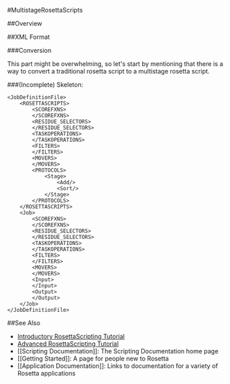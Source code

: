 #MultistageRosettaScripts

##Overview


##XML Format

###Conversion

This part might be overwhelming, so let's start by mentioning that there is a way to convert a traditional rosetta script to a multistage rosetta script.

###(Incomplete) Skeleton:
```
<JobDefinitionFile>
    <ROSETTASCRIPTS>
        <SCOREFXNS>
        </SCOREFXNS>
        <RESIDUE_SELECTORS>
        </RESIDUE_SELECTORS>
        <TASKOPERATIONS>
        </TASKOPERATIONS>
        <FILTERS>
        </FILTERS>
        <MOVERS>
        </MOVERS>
        <PROTOCOLS>
            <Stage>
                <Add/>
                <Sort/>
            </Stage>
        </PROTOCOLS>
    </ROSETTASCRIPTS>
    <Job>
        <SCOREFXNS>
        </SCOREFXNS>
        <RESIDUE_SELECTORS>
        </RESIDUE_SELECTORS>
        <TASKOPERATIONS>
        </TASKOPERATIONS>
        <FILTERS>
        </FILTERS>
        <MOVERS>
        </MOVERS>
        <Input>
        </Input>
        <Output>
        </Output>
    </Job>
</JobDefinitionFile>
```


##See Also

* [Introductory RosettaScripting Tutorial](https://www.rosettacommons.org/demos/latest/tutorials/scripting_with_rosettascripts/scripting_with_rosettascripts)
* [Advanced RosettaScripting Tutorial](https://www.rosettacommons.org/demos/latest/tutorials/advanced_scripting_with_rosettascripts/advanced_scripting_with_rosettascripts)
* [[Scripting Documentation]]: The Scripting Documentation home page
* [[Getting Started]]: A page for people new to Rosetta
* [[Application Documentation]]: Links to documentation for a variety of Rosetta applications

<!-- SEO
scriptvars
-->